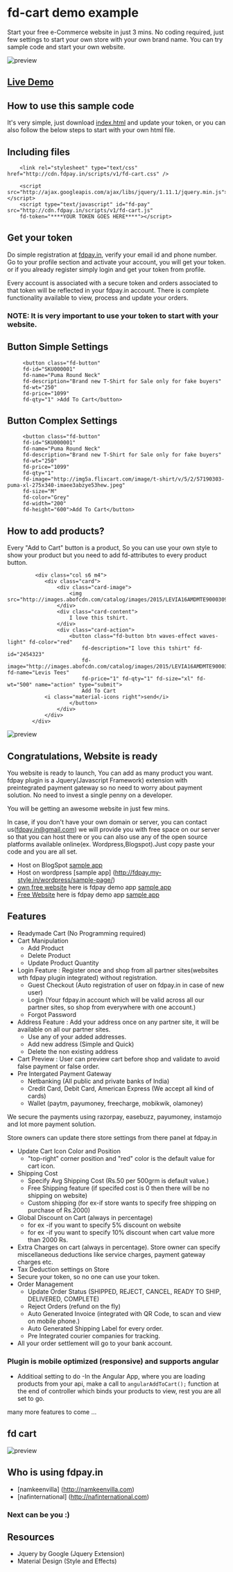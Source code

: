 # fd-cart demo example

Start your free e-Commerce website in just 3 mins. 
No coding required, just few settings to start your own store with your own brand name. You can try sample code and start your own website.

![preview](https://github.com/fdpay/fdstore-demo/blob/master/images/full-screen.PNG)

## <a href="http://fdpay.in/cart/index.html" target="_blank">Live Demo</a>

## How to use this sample code 

It's very simple, just download [index.html](https://github.com/fdpay/fdstore-demo/blob/master/index.html) and update your token, or you can also follow the below steps to start with your own html file.

## Including files

        <link rel="stylesheet" type="text/css" href="http://cdn.fdpay.in/scripts/v1/fd-cart.css" />
        
        <script src="http://ajax.googleapis.com/ajax/libs/jquery/1.11.1/jquery.min.js"></script>
        <script type="text/javascript" id="fd-pay" src="http://cdn.fdpay.in/scripts/v1/fd-cart.js" 
        fd-token="****YOUR TOKEN GOES HERE****"></script>

## Get your token 

Do simple registration at [fdpay.in](http://fdpay.in), verify your email id and phone number. Go to your profile section and activate your account, you will get your token. or if you already register simply login and get your token from profile.

Every account is associated with a secure token and orders associated to that token will be reflected in your fdpay.in account. There is complete functionality available to view, process and update your orders.

### NOTE: It is very important to use your token to start with your website.

## Button Simple Settings 

         <button class="fd-button" 
         fd-id="SKU000001" 
         fd-name="Puma Round Neck"
         fd-description="Brand new T-Shirt for Sale only for fake buyers" 
         fd-wt="250"
         fd-price="1099" 
         fd-qty="1" >Add To Cart</button>
         

## Button Complex Settings

         <button class="fd-button" 
         fd-id="SKU000001" 
         fd-name="Puma Round Neck"
         fd-description="Brand new T-Shirt for Sale only for fake buyers" 
         fd-wt="250"
         fd-price="1099" 
         fd-qty="1" 
         fd-image="http://img5a.flixcart.com/image/t-shirt/v/5/2/57190303-puma-xl-275x340-imaee3abzye53hew.jpeg" 
         fd-size="M" 
         fd-color="Grey"
         fd-width="200"
         fd-height="600">Add To Cart</button>
         

## How to add products?
Every "Add to Cart" button is a product, So you can use your own style to show your product but you need to add fd-attributes to every product button.

             <div class="col s6 m4">
                <div class="card">
                    <div class="card-image">
                        <img src="http://images.abofcdn.com/catalog/images/2015/LEVIA16AMDMTE9000309/Front_Large.jpg"/>
                    </div>
                    <div class="card-content">
                        I love this tshirt.
                    </div>
                    <div class="card-action">
                        <button class="fd-button btn waves-effect waves-light" fd-color="red"
                            fd-description="I love this tshirt" fd-id="2454323"
                            fd-image="http://images.abofcdn.com/catalog/images/2015/LEVIA16AMDMTE9000309/Front_Large.jpg" fd-name="Levis Tees"
                            fd-price="1" fd-qty="1" fd-size="xl" fd-wt="500" name="action" type="submit">
                            Add To Cart
                <i class="material-icons right">send</i>
                        </button>
                    </div>
                </div>
            </div>

![preview](https://github.com/fdpay/fdstore-demo/blob/master/images/product.PNG)

## Congratulations, Website is ready 

You website is ready to launch, You can add as many product you want. fdpay plugin is a Jquery(Javascript Framework) extension with preintegrated payment gateway so  no need to worry about payment solution. No need to invest a single penny on a developer. 

You will be getting an awesome website in just few mins. 

In case, if you don't have your own domain or server, you can contact us(fdpay.in@gmail.com) we will provide you with free space on our server so that you can host there or  you can also use any of the open source platforms available online(ex. Wordpress,Blogspot).Just copy paste your code and you are all set.

- Host on BlogSpot [sample app](http://fdpay.blogspot.in/2016/08/demo.html)
- Host on wordpress [sample app] (http://fdpay.my-style.in/wordpress/sample-page/)
- [own free website](http://www.own-free-website.com/) here is fdpay demo app [sample app](http://fdpay.page.tl/)
- [Free Website](http://www.n.nu/) here is fdpay demo app [sample app](http://www.fdpay.n.nu/)


## Features 

- Readymade Cart (No Programming required)
- Cart Manipulation
  - Add Product 
  - Delete Product
  - Update Product Quantity
- Login Feature : Register once and shop from all partner sites(websites wth fdpay plugin integrated) without registration.
  - Guest Checkout (Auto registration of user on fdpay.in in case of new user)
  - Login (Your fdpay.in account which will be valid across all our partner sites, so shop from everywhere with one account.)
  - Forgot Password
- Address Feature : Add your address once on any partner site, it will be available on all our partner sites.
  - Use any of your added addresses.
  - Add new address (Simple and Quick)
  - Delete the non existing address
- Cart Preview : User can preview cart before shop and validate to avoid false payment or false order.
- Pre Intergated Payment Gateway
  - Netbanking (All public and private banks of India)
  - Credit Card, Debit Card, American Express (We accept all kind of cards)
  - Wallet (paytm, payumoney, freecharge, mobikwik, olamoney)

We secure the payments using razorpay, easebuzz, payumoney, instamojo and lot more payment solution.

Store owners can update there store settings from there panel at fdpay.in 
- Update Cart Icon Color and Position 
  - "top-right" corner position and "red" color is the default value for cart icon.
- Shipping Cost
  - Specify Avg Shipping Cost (Rs.50 per 500grm is default value.)
  - Free Shipping feature (if specifed cost is 0 then there will be no shipping on website)
  - Custom shipping (for ex-if store wants to specify free shipping on purchase of Rs.2000)
- Global Discount on Cart (always in percentage)
  -  for ex -if you want to specify 5% discount on website
  -  for ex -if you want to specify 10% discount when cart value more than 2000 Rs.
- Extra Charges on cart (always in percentage). Store owner can specify miscellaneous deductions like service charges, payment gateway charges etc.
- Tax Deduction settings on Store
- Secure your token, so no one can use your token.
- Order Management
  - Update Order Status (SHIPPED, REJECT, CANCEL, READY TO SHIP, DELIVERED, COMPLETE)
  - Reject Orders (refund on the fly)
  - Auto Generated Invoice (integrated with QR Code, to scan and view on mobile phone.)
  - Auto Generated Shipping Label for every order.
  - Pre Integrated courier companies for tracking.
- All your order settlement will go to your bank account.

### Plugin is mobile optimized (responsive) and supports angular
- Additioal setting to do -In the Angular App, where you are loading  products from your api, make a call to `angularAddToCart();` function at the end of controller which binds your products to view, rest you are all set to go.

many more features to come ... 

## fd cart 
![preview](https://github.com/fdpay/fdstore-demo/blob/master/images/cart.PNG)

## Who is using fdpay.in

- [namkeenvilla] (http://namkeenvilla.com)
- [nafinternational] (http://nafinternational.com)

### Next can be you :) 

## Resources

- Jquery by Google (Jquery Extension)
- Material Design (Style and Effects)

